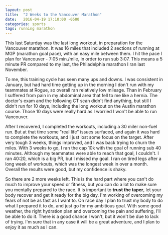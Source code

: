 ```yaml
---
layout: post
title:  "2 Weeks to the Vancouver Marathon"
date:   2016-04-19 17:10:00 -0500
categories: sports
tags: running marathon
---
```

This last Saturday was the last long workout, in preparation for the Vancouver marathon. It was 16 miles that included 2 sections of running at MGP (marathon goal pace), with an easy mile between them. I hit the pace I plan for Vancouver - 7:05 min./mile, in order to run sub 3:07. This means a 5 minute PR compared to my last, the Philadelphia marathon I ran last November.

To me, this training cycle has seen many ups and downs. I was consistent in January, but had hard time getting up in the morning I don't run with my teammates at Rogue, so overall ran relatively low mileage. Than in February I suffered from pain in my abdominal area that fell to me like a hernia. The doctor's exam and the following CT scan didn't find anything, but still I didn't run for 10 days, including the long workout on the Austin marathon course. Those 10 days were really hard as I worried I won't be able to run Vancouver.

After I recovered, I completed the workouts, including a 30 miler non-fuel run. But at that time some "real life" issues surfaced, and again it was hard to complete the workouts, and I just lost some focus on the target. After very tough 3 weeks, things improved, and I was back trying to churn the miles. With 3 weeks to go, I ran the cap 10k with the goal of running sub 40 minutes. Although my teammates were able to reach that goal, I couldn't. I ran 40:20, which is a big PR, but I missed my goal. I ran on tired legs after a long week of workouts, which was the longest week in over a month. Overall the results were good, but my confidence is shaky.

So there are 2 more weeks left. This is the hard part where you can't do much to improve your speed or fitness, but you can do a lot to make sure you mentally prepared to the race. It is important to __trust the taper__, let your body recover and get it ready for the big day. I'm working of overcoming my fears of not be as fast as I want to. On race day I plan to trust my body to do what I prepared it to do, and just go for my ambitious goal. With some good weather, the right hydration plan and overcoming the pain and suffering, I'll be able to do it. There is a good chance I won't, but it won't be due to lack of trying. I'm sure that in any case it will be a great adventure, and I plan to enjoy it as much as I can.